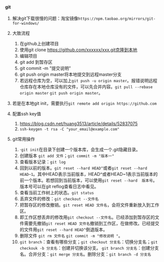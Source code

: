 #### git

1. 解决git下载很慢的问题：淘宝镜像`https://npm.taobao.org/mirrors/git-for-windows/`

2. 大致流程
   1. 在github上创建项目
   2. 使用git clone https://github.com/xxxxxx/xxx.git克隆到本地
   3. 编辑项目
   4. git add 到暂存区
   5. git commit -m "提交说明”
   6. git push origin master将本地提交到远程master分支
   7. 若远程仓库为空，可以加上`git push -u origin master`。报错说明远程仓库存在本地仓库没有的文件，可以先合并内容。`git pull --rebase origin master`   `git push origin master`。
3. 若是在本地git init，需要执行`git remote add origin https://github.com`
4. 配置ssh key值
   1. https://blog.csdn.net/huang3513/article/details/52837075
   2. `ssh-keygen -t rsa -C "your_email@example.com"`

5. git常用操作
   1. ·`git init`在目录下创建一个版本库，会生成一个.git隐藏目录。
   2. 创建版本 `git add 文件`；`git commit -m "版本一"`
   3. 查看版本记录：`git log`
   4. 回到以前的版本。`git reset --hard HEAD^`或者`git reset --hard HEAD~1`。其中HEAD表示当前版本，HEAD^或者HEAD~1表示当前版本的前一个版本。若想回到当前版本，可以使用`git reset --hard  版本号`。版本号可以在git reflog查看日志中看见。
   5. 查看当前工作树上的状态。`git status`
   6. 丢弃文件的修改：`git checkout --文件名`
   7. 把暂存区的修改撤销。`git reset HEAD 文件名`，会将文件重新放入到工作区。
   8. 即工作区想丢弃的修改用`git checkout --文件名`。已经添加到暂存区的文件需要先撤销`git reset HEAD 文件名`撤销到工作区，在做修改。已经提交的文件用`git reset --hard HEAD^`倒退版本。
   9.  删除文件 `git rm 文件名`  `git commit -m "修改说明 "`。
   10. `git branch`：查看有哪些分支；`git checkout 分支名`：切换分支名；`git checkouk -b 分支名`：创建并切换该分支。 `git branch 分支名`：创建分支名。合并分支：`git merge 分支名`。删除分支：`git branch -d 分支名`